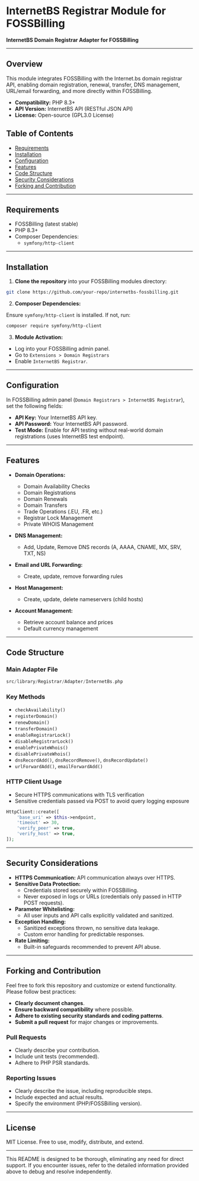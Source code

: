 # InternetBS Registrar Module for FOSSBilling

**InternetBS Domain Registrar Adapter for FOSSBilling**

---

## Overview

This module integrates FOSSBilling with the Internet.bs domain registrar API, enabling domain registration, renewal, transfer, DNS management, URL/email forwarding, and more directly within FOSSBilling.

- **Compatibility:** PHP 8.3+
- **API Version:** InternetBS API (RESTful JSON API)
- **License:** Open-source (GPL3.0 License)

## Table of Contents

- [Requirements](#requirements)
- [Installation](#installation)
- [Configuration](#configuration)
- [Features](#features)
- [Code Structure](#code-structure)
- [Security Considerations](#security-considerations)
- [Forking and Contribution](#forking-and-contribution)

---

## Requirements

- FOSSBilling (latest stable)
- PHP 8.3+
- Composer Dependencies:
  - `symfony/http-client`

---

## Installation

1. **Clone the repository** into your FOSSBilling modules directory:

```bash
git clone https://github.com/your-repo/internetbs-fossbilling.git
```

2. **Composer Dependencies:**

Ensure `symfony/http-client` is installed. If not, run:

```bash
composer require symfony/http-client
```

3. **Module Activation:**

- Log into your FOSSBilling admin panel.
- Go to `Extensions > Domain Registrars`
- Enable `InternetBS Registrar`.

---

## Configuration

In FOSSBilling admin panel (`Domain Registrars > InternetBS Registrar`), set the following fields:

- **API Key:** Your InternetBS API key.
- **API Password:** Your InternetBS API password.
- **Test Mode:** Enable for API testing without real-world domain registrations (uses InternetBS test endpoint).

---

## Features

- **Domain Operations:**
  - Domain Availability Checks
  - Domain Registrations
  - Domain Renewals
  - Domain Transfers
  - Trade Operations (.EU, .FR, etc.)
  - Registrar Lock Management
  - Private WHOIS Management

- **DNS Management:**
  - Add, Update, Remove DNS records (A, AAAA, CNAME, MX, SRV, TXT, NS)

- **Email and URL Forwarding:**
  - Create, update, remove forwarding rules

- **Host Management:**
  - Create, update, delete nameservers (child hosts)

- **Account Management:**
  - Retrieve account balance and prices
  - Default currency management

---

## Code Structure

### Main Adapter File

```php
src/library/Registrar/Adapter/InternetBs.php
```

### Key Methods

- `checkAvailability()`
- `registerDomain()`
- `renewDomain()`
- `transferDomain()`
- `enableRegistrarLock()`
- `disableRegistrarLock()`
- `enablePrivateWhois()`
- `disablePrivateWhois()`
- `dnsRecordAdd()`, `dnsRecordRemove()`, `dnsRecordUpdate()`
- `urlForwardAdd()`, `emailForwardAdd()`

### HTTP Client Usage

- Secure HTTPS communications with TLS verification
- Sensitive credentials passed via POST to avoid query logging exposure

```php
HttpClient::create([
    'base_uri' => $this->endpoint,
    'timeout' => 30,
    'verify_peer' => true,
    'verify_host' => true,
]);
```

---

## Security Considerations

- **HTTPS Communication:** API communication always over HTTPS.
- **Sensitive Data Protection:**
  - Credentials stored securely within FOSSBilling.
  - Never exposed in logs or URLs (credentials only passed in HTTP POST requests).
- **Parameter Whitelisting:**
  - All user inputs and API calls explicitly validated and sanitized.
- **Exception Handling:**
  - Sanitized exceptions thrown, no sensitive data leakage.
  - Custom error handling for predictable responses.
- **Rate Limiting:**
  - Built-in safeguards recommended to prevent API abuse.

---

## Forking and Contribution

Feel free to fork this repository and customize or extend functionality. Please follow best practices:

- **Clearly document changes**.
- **Ensure backward compatibility** where possible.
- **Adhere to existing security standards and coding patterns**.
- **Submit a pull request** for major changes or improvements.

### Pull Requests

- Clearly describe your contribution.
- Include unit tests (recommended).
- Adhere to PHP PSR standards.

### Reporting Issues

- Clearly describe the issue, including reproducible steps.
- Include expected and actual results.
- Specify the environment (PHP/FOSSBilling version).

---

## License

MIT License. Free to use, modify, distribute, and extend.

---

This README is designed to be thorough, eliminating any need for direct support. If you encounter issues, refer to the detailed information provided above to debug and resolve independently.
